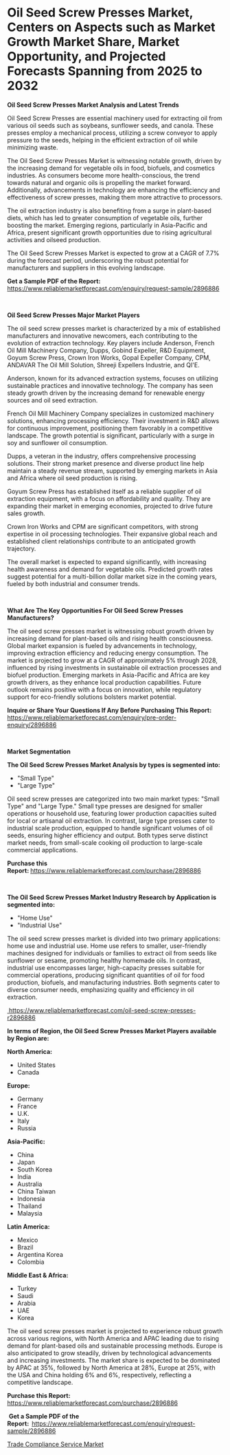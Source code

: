 <p><h1>Oil Seed Screw Presses Market, Centers on Aspects such as Market Growth Market Share, Market Opportunity, and Projected Forecasts Spanning from 2025 to 2032</h1></p><p><strong>Oil Seed Screw Presses Market Analysis and Latest Trends</strong></p>
<p><p>Oil Seed Screw Presses are essential machinery used for extracting oil from various oil seeds such as soybeans, sunflower seeds, and canola. These presses employ a mechanical process, utilizing a screw conveyor to apply pressure to the seeds, helping in the efficient extraction of oil while minimizing waste.</p><p>The Oil Seed Screw Presses Market is witnessing notable growth, driven by the increasing demand for vegetable oils in food, biofuels, and cosmetics industries. As consumers become more health-conscious, the trend towards natural and organic oils is propelling the market forward. Additionally, advancements in technology are enhancing the efficiency and effectiveness of screw presses, making them more attractive to processors.</p><p>The oil extraction industry is also benefiting from a surge in plant-based diets, which has led to greater consumption of vegetable oils, further boosting the market. Emerging regions, particularly in Asia-Pacific and Africa, present significant growth opportunities due to rising agricultural activities and oilseed production.</p><p>The Oil Seed Screw Presses Market is expected to grow at a CAGR of 7.7% during the forecast period, underscoring the robust potential for manufacturers and suppliers in this evolving landscape.</p></p>
<p><strong>Get a Sample PDF of the Report:&nbsp;</strong> <a href="https://www.reliablemarketforecast.com/enquiry/request-sample/2896886?utm_campaign=3029&utm_medium=2&utm_source=Github&utm_content=ia&utm_term=15032025&utm_id=oil-seed-screw-presses">https://www.reliablemarketforecast.com/enquiry/request-sample/2896886</a></p>
<p>&nbsp;</p>
<p><strong>Oil Seed Screw Presses Major Market Players</strong></p>
<p><p>The oil seed screw presses market is characterized by a mix of established manufacturers and innovative newcomers, each contributing to the evolution of extraction technology. Key players include Anderson, French Oil Mill Machinery Company, Dupps, Gobind Expeller, R&D Equipment, Goyum Screw Press, Crown Iron Works, Gopal Expeller Company, CPM, ANDAVAR The Oil Mill Solution, Shreeji Expellers Industrie, and QI'E.</p><p>Anderson, known for its advanced extraction systems, focuses on utilizing sustainable practices and innovative technology. The company has seen steady growth driven by the increasing demand for renewable energy sources and oil seed extraction.</p><p>French Oil Mill Machinery Company specializes in customized machinery solutions, enhancing processing efficiency. Their investment in R&D allows for continuous improvement, positioning them favorably in a competitive landscape. The growth potential is significant, particularly with a surge in soy and sunflower oil consumption.</p><p>Dupps, a veteran in the industry, offers comprehensive processing solutions. Their strong market presence and diverse product line help maintain a steady revenue stream, supported by emerging markets in Asia and Africa where oil seed production is rising.</p><p>Goyum Screw Press has established itself as a reliable supplier of oil extraction equipment, with a focus on affordability and quality. They are expanding their market in emerging economies, projected to drive future sales growth.</p><p>Crown Iron Works and CPM are significant competitors, with strong expertise in oil processing technologies. Their expansive global reach and established client relationships contribute to an anticipated growth trajectory.</p><p>The overall market is expected to expand significantly, with increasing health awareness and demand for vegetable oils. Predicted growth rates suggest potential for a multi-billion dollar market size in the coming years, fueled by both industrial and consumer trends.</p></p>
<p>&nbsp;</p>
<p><strong>What Are The Key Opportunities For Oil Seed Screw Presses Manufacturers?</strong></p>
<p><p>The oil seed screw presses market is witnessing robust growth driven by increasing demand for plant-based oils and rising health consciousness. Global market expansion is fueled by advancements in technology, improving extraction efficiency and reducing energy consumption. The market is projected to grow at a CAGR of approximately 5% through 2028, influenced by rising investments in sustainable oil extraction processes and biofuel production. Emerging markets in Asia-Pacific and Africa are key growth drivers, as they enhance local production capabilities. Future outlook remains positive with a focus on innovation, while regulatory support for eco-friendly solutions bolsters market potential.</p></p>
<p><strong>Inquire or Share Your Questions If Any Before Purchasing This Report:</strong> <a href="https://www.reliablemarketforecast.com/enquiry/pre-order-enquiry/2896886?utm_campaign=3029&utm_medium=2&utm_source=Github&utm_content=ia&utm_term=15032025&utm_id=oil-seed-screw-presses">https://www.reliablemarketforecast.com/enquiry/pre-order-enquiry/2896886</a></p>
<p>&nbsp;</p>
<p><strong>Market Segmentation</strong></p>
<p><strong>The Oil Seed Screw Presses Market Analysis by types is segmented into:</strong></p>
<p><ul><li>"Small Type"</li><li>"Large Type"</li></ul></p>
<p><p>Oil seed screw presses are categorized into two main market types: "Small Type" and "Large Type." Small type presses are designed for smaller operations or household use, featuring lower production capacities suited for local or artisanal oil extraction. In contrast, large type presses cater to industrial scale production, equipped to handle significant volumes of oil seeds, ensuring higher efficiency and output. Both types serve distinct market needs, from small-scale cooking oil production to large-scale commercial applications.</p></p>
<p><strong>Purchase this Report:&nbsp;</strong><a href="https://www.reliablemarketforecast.com/purchase/2896886?utm_campaign=3029&utm_medium=2&utm_source=Github&utm_content=ia&utm_term=15032025&utm_id=oil-seed-screw-presses">https://www.reliablemarketforecast.com/purchase/2896886</a></p>
<p>&nbsp;</p>
<p><strong>The Oil Seed Screw Presses Market Industry Research by Application is segmented into:</strong></p>
<p><ul><li>"Home Use"</li><li>"Industrial Use"</li></ul></p>
<p><p>The oil seed screw presses market is divided into two primary applications: home use and industrial use. Home use refers to smaller, user-friendly machines designed for individuals or families to extract oil from seeds like sunflower or sesame, promoting healthy homemade oils. In contrast, industrial use encompasses larger, high-capacity presses suitable for commercial operations, producing significant quantities of oil for food production, biofuels, and manufacturing industries. Both segments cater to diverse consumer needs, emphasizing quality and efficiency in oil extraction.</p></p>
<p><a href="https://www.reliablemarketforecast.com/oil-seed-screw-presses-r2896886?utm_campaign=3029&utm_medium=2&utm_source=Github&utm_content=ia&utm_term=15032025&utm_id=oil-seed-screw-presses">&nbsp;https://www.reliablemarketforecast.com/oil-seed-screw-presses-r2896886</a></p>
<p><strong>In terms of Region, the Oil Seed Screw Presses Market Players available by Region are:</strong></p>
<p>
    <p> <strong> North America: </strong>
        <ul>
            <li>United States</li>
            <li>Canada</li>
        </ul>
        </p> 
    <p> <strong> Europe: </strong>
        <ul>
            <li>Germany</li>
            <li>France</li>
            <li>U.K.</li>
            <li>Italy</li>
            <li>Russia</li>
        </ul>
        </p> 
    <p> <strong> Asia-Pacific: </strong>
        <ul>
            <li>China</li>
            <li>Japan</li>
            <li>South Korea</li>
            <li>India</li>
            <li>Australia</li>
            <li>China Taiwan</li>
            <li>Indonesia</li>
            <li>Thailand</li>
            <li>Malaysia</li>
        </ul>
        </p> 
    <p> <strong> Latin America: </strong>
        <ul>
            <li>Mexico</li>
            <li>Brazil</li>
            <li>Argentina Korea</li>
            <li>Colombia</li>
        </ul>
        </p> 
    <p> <strong> Middle East & Africa: </strong>
        <ul>
            <li>Turkey</li>
            <li>Saudi</li>
            <li>Arabia</li>
            <li>UAE</li>
            <li>Korea</li>
        </ul>
    </p>
    </p>
<p><p>The oil seed screw presses market is projected to experience robust growth across various regions, with North America and APAC leading due to rising demand for plant-based oils and sustainable processing methods. Europe is also anticipated to grow steadily, driven by technological advancements and increasing investments. The market share is expected to be dominated by APAC at 35%, followed by North America at 28%, Europe at 25%, with the USA and China holding 6% and 6%, respectively, reflecting a competitive landscape.</p></p>
<p><strong>Purchase this Report: </strong><a href="https://www.reliablemarketforecast.com/purchase/2896886?utm_campaign=3029&utm_medium=2&utm_source=Github&utm_content=ia&utm_term=15032025&utm_id=oil-seed-screw-presses">https://www.reliablemarketforecast.com/purchase/2896886</a></p>
<p>&nbsp;<strong>Get a Sample PDF of the Report:&nbsp;&nbsp;</strong><a href="https://www.reliablemarketforecast.com/enquiry/request-sample/2896886?utm_campaign=3029&utm_medium=2&utm_source=Github&utm_content=ia&utm_term=15032025&utm_id=oil-seed-screw-presses">https://www.reliablemarketforecast.com/enquiry/request-sample/2896886</a></p>
<p><strong></strong></p>
<p><p><a href="https://github.com/krulicfidura/Market-Research-Report-List-1/blob/main/trade-compliance-service-market.md?utm_campaign=3029&utm_medium=2&utm_source=Github&utm_content=ia&utm_term=15032025&utm_id=oil-seed-screw-presses">Trade Compliance Service Market</a></p></p>